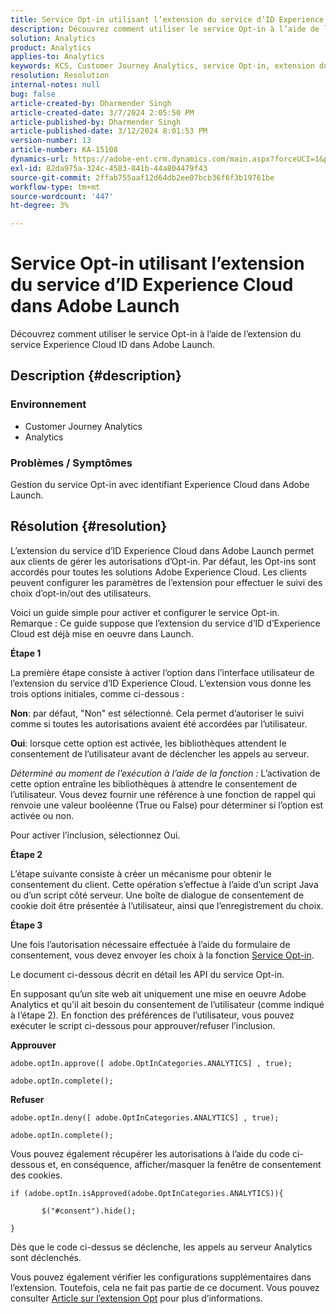 ```yaml
---
title: Service Opt-in utilisant l’extension du service d’ID Experience Cloud dans Adobe Launch
description: Découvrez comment utiliser le service Opt-in à l’aide de l’extension du service Experience Cloud ID dans Adobe Launch.
solution: Analytics
product: Analytics
applies-to: Analytics
keywords: KCS, Customer Journey Analytics, service Opt-in, extension du service d’ID Experience Cloud, Adobe Launch, Adobe Analytics
resolution: Resolution
internal-notes: null
bug: false
article-created-by: Dharmender Singh
article-created-date: 3/7/2024 2:05:50 PM
article-published-by: Dharmender Singh
article-published-date: 3/12/2024 8:01:53 PM
version-number: 13
article-number: KA-15108
dynamics-url: https://adobe-ent.crm.dynamics.com/main.aspx?forceUCI=1&pagetype=entityrecord&etn=knowledgearticle&id=9324ddc9-8bdc-ee11-904d-6045bd006d92
exl-id: 82da975a-324c-4583-841b-44a804479f43
source-git-commit: 2ffab755aaf12d64db2ee07bcb36f6f3b19761be
workflow-type: tm+mt
source-wordcount: '447'
ht-degree: 3%

---
```


# Service Opt-in utilisant l’extension du service d’ID Experience Cloud dans Adobe Launch


Découvrez comment utiliser le service Opt-in à l’aide de l’extension du service Experience Cloud ID dans Adobe Launch.

## Description {#description}


### Environnement

- Customer Journey Analytics
- Analytics




### Problèmes / Symptômes

Gestion du service Opt-in avec identifiant Experience Cloud dans Adobe Launch.


## Résolution {#resolution}


L’extension du service d’ID Experience Cloud dans Adobe Launch permet aux clients de gérer les autorisations d’Opt-in. Par défaut, les Opt-ins sont accordés pour toutes les solutions Adobe Experience Cloud. Les clients peuvent configurer les paramètres de l’extension pour effectuer le suivi des choix d’opt-in/out des utilisateurs.

Voici un guide simple pour activer et configurer le service Opt-in.
<br>Remarque : Ce guide suppose que l’extension du service d’ID d’Experience Cloud est déjà mise en oeuvre dans Launch.<br>


<b>Étape 1</b>

La première étape consiste à activer l’option dans l’interface utilisateur de l’extension du service d’ID Experience Cloud. L’extension vous donne les trois options initiales, comme ci-dessous :

<b>Non</b>: par défaut, &quot;Non&quot; est sélectionné. Cela permet d’autoriser le suivi comme si toutes les autorisations avaient été accordées par l’utilisateur.

<b>Oui</b>: lorsque cette option est activée, les bibliothèques attendent le consentement de l’utilisateur avant de déclencher les appels au serveur.

*Déterminé au moment de l’exécution à l’aide de la fonction :* L’activation de cette option entraîne les bibliothèques à attendre le consentement de l’utilisateur. Vous devez fournir une référence à une fonction de rappel qui renvoie une valeur booléenne (True ou False) pour déterminer si l’option est activée ou non.

Pour activer l’inclusion, sélectionnez Oui.



<b>Étape 2</b>

L’étape suivante consiste à créer un mécanisme pour obtenir le consentement du client. Cette opération s’effectue à l’aide d’un script Java ou d’un script côté serveur. Une boîte de dialogue de consentement de cookie doit être présentée à l’utilisateur, ainsi que l’enregistrement du choix.



<b>Étape 3</b>

Une fois l’autorisation nécessaire effectuée à l’aide du formulaire de consentement, vous devez envoyer les choix à la fonction [Service Opt-in](https://experienceleague.adobe.com/docs/id-service/using/implementation/opt-in-service/launch.html).

Le document ci-dessous décrit en détail les API du service Opt-in.

En supposant qu’un site web ait uniquement une mise en oeuvre Adobe Analytics et qu’il ait besoin du consentement de l’utilisateur (comme indiqué à l’étape 2). En fonction des préférences de l’utilisateur, vous pouvez exécuter le script ci-dessous pour approuver/refuser l’inclusion.

<b>Approuver</b>


```
adobe.optIn.approve([ adobe.OptInCategories.ANALYTICS] , true);

adobe.optIn.complete();
```




<b>Refuser</b>


```
adobe.optIn.deny([ adobe.OptInCategories.ANALYTICS] , true);

adobe.optIn.complete();
```




Vous pouvez également récupérer les autorisations à l’aide du code ci-dessous et, en conséquence, afficher/masquer la fenêtre de consentement des cookies.


```
if (adobe.optIn.isApproved(adobe.OptInCategories.ANALYTICS)){

       $("#consent").hide();

}
```




Dès que le code ci-dessus se déclenche, les appels au serveur Analytics sont déclenchés.

Vous pouvez également vérifier les configurations supplémentaires dans l’extension. Toutefois, cela ne fait pas partie de ce document. Vous pouvez consulter [Article sur l’extension Opt](https://experienceleague.adobe.com/docs/id-service/using/implementation/opt-in-service/launch.html) pour plus d’informations.
